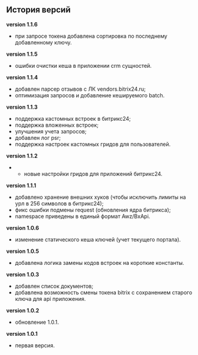 <!-- cl-start -->
## История версий

**version 1.1.6**    
- при запросе токена добавлена сортировка по последнему добавленному ключу.    

**version 1.1.5**    
- ошибки очистки кеша в приложении crm сущностей.    

**version 1.1.4**    
- добавлен парсер отзывов с ЛК vendors.bitrix24.ru;    
- оптимизация запросов и добавление кешируемого batch.    

**version 1.1.3**    
- поддержка кастомных встроек в битрикс24;    
- поддержка вложенных встроек;    
- улучшения учета запросов;    
- добавлен лог psr;    
- поддержка настроек кастомных гридов для пользователей.    

**version 1.1.2**    
* - новые настройки гридов для приложений битрикс24.    

**version 1.1.1**    
- добавлено хранение внешних хуков (чтобы исключить лимиты на урл в 256 символов в битрикс24);    
- фикс ошибки подмены request (обновления ядра битрикса);    
- namespace приведены в единый формат Awz/BxApi.    

**version 1.0.6**    
- изменение статического кеша ключей (учет текущего портала).    

**version 1.0.5**    
- добавлена логика замены кодов встроек на короткие константы.    

**version 1.0.3**    
- добавлен список документов;    
- добавлена возможность смены токена bitrix с сохранением старого ключа для api приложения.    

**version 1.0.2**    
- обновление 1.0.1.    

**version 1.0.1**    
- первая версия.    
<!-- cl-end -->
